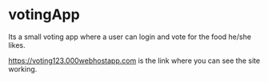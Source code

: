 # votingApp
Its a small voting app where a user can login and vote for the food he/she likes.

 https://voting123.000webhostapp.com is the link where you can see the site working.
